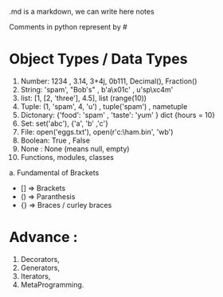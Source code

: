 .md is a markdown, we can write here notes

Comments in python represent by #

# Object Types / Data Types

1. Number: 1234 , 3.14, 3+4j, 0b111, Decimal(), Fraction()
2. String: 'spam', "Bob's" , b'a\x01c' , u'sp\xc4m'
3. list: [1, [2, 'three'], 4.5], list (range(10))
4. Tuple: (1, 'spam', 4, 'u') , tuple('spam') , nametuple
5. Dictonary: {'food': 'spam' , 'taste': 'yum' } dict {hours = 10}
6. Set: set('abc'), {'a', 'b' ,'c'}
7. File: open('eggs.txt'), open(r'c:\ham.bin', 'wb')
8. Boolean: True , False
9. None : None (means null, empty)
10. Functions, modules, classes

a. Fundamental of Brackets

- [] => Brackets
- () => Paranthesis
- {} => Braces / curley braces

# Advance :

1. Decorators,
2. Generators,
3. Iterators,
4. MetaProgramming.
